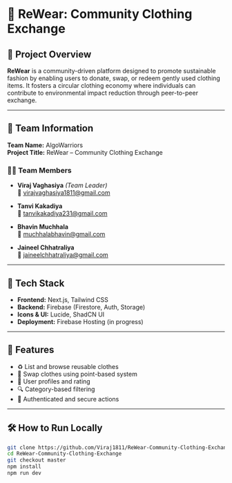 # 👕 ReWear: Community Clothing Exchange

## 🧠 Project Overview

**ReWear** is a community-driven platform designed to promote sustainable fashion by enabling users to donate, swap, or redeem gently used clothing items. It fosters a circular clothing economy where individuals can contribute to environmental impact reduction through peer-to-peer exchange.
   
---

## 👥 Team Information

**Team Name:** AlgoWarriors  
**Project Title:** ReWear – Community Clothing Exchange

### 👩‍💻 Team Members

- **Viraj Vaghasiya** *(Team Leader)*  
  📧 [virajvaghasiya1811@gmail.com](mailto:virajvaghasiya1811@gmail.com)

- **Tanvi Kakadiya**  
  📧 [tanvikakadiya231@gmail.com](mailto:tanvikakadiya231@gmail.com)

- **Bhavin Muchhala**  
  📧 [muchhalabhavin@gmail.com](mailto:muchhalabhavin@gmail.com)

- **Jaineel Chhatraliya**  
  📧 [jaineelchhatraliya@gmail.com](mailto:jaineelchhatraliya@gmail.com)

---

## 🚀 Tech Stack

- **Frontend:** Next.js, Tailwind CSS  
- **Backend:** Firebase (Firestore, Auth, Storage)  
- **Icons & UI:** Lucide, ShadCN UI  
- **Deployment:** Firebase Hosting (in progress)

---

## 📂 Features

- ♻️ List and browse reusable clothes
- 🎯 Swap clothes using point-based system
- 👥 User profiles and rating
- 🔍 Category-based filtering
- 🔐 Authenticated and secure actions

---

## 🛠️ How to Run Locally

```bash
git clone https://github.com/Viraj1811/ReWear-Community-Clothing-Exchange.git
cd ReWear-Community-Clothing-Exchange
git checkout master
npm install
npm run dev
